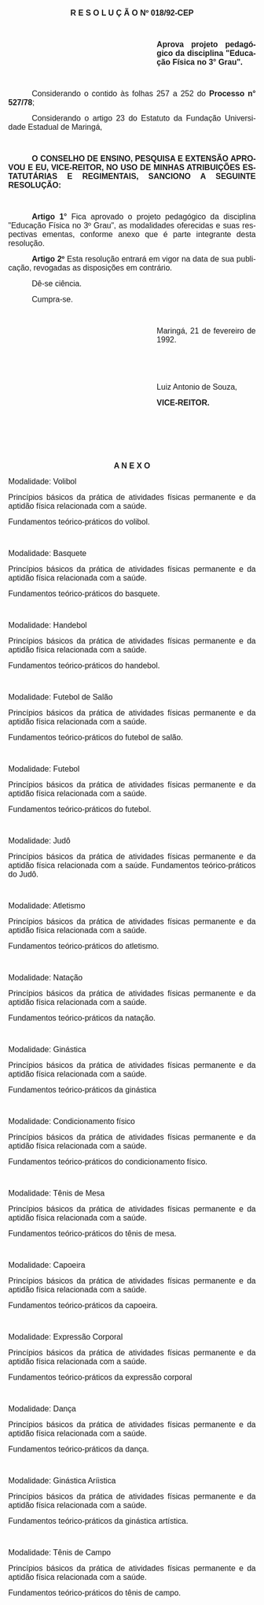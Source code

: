<body lang=PT-BR style='tab-interval:36.0pt'>

<div class=Section1>

<p class=MsoNormal align=center style='text-align:center'><b style='mso-bidi-font-weight:
normal'><span style='font-size:12.0pt;mso-bidi-font-size:10.0pt;font-family:
Arial'>R E S O L U Ç Ã O Nº 018/92-CEP<o:p></o:p></span></b></p>

<p class=MsoNormal style='text-align:justify'><span style='font-size:12.0pt;
font-family:Arial'><o:p>&nbsp;</o:p></span></p>

<p class=MsoNormal style='margin-left:8.0cm;text-align:justify'><b
style='mso-bidi-font-weight:normal'><span style='font-size:12.0pt;font-family:
Arial'>Aprova projeto pedagógico da disciplina &quot;Educação Física no 3°
Grau&quot;.<o:p></o:p></span></b></p>

<p class=MsoNormal style='text-align:justify'><span style='font-size:12.0pt;
font-family:Arial'><o:p>&nbsp;</o:p></span></p>

<p class=MsoNormal style='text-align:justify;text-indent:36.0pt'><span
style='font-size:12.0pt;font-family:Arial'>Considerando o contido às folhas 257
a 252 do <b style='mso-bidi-font-weight:normal'>Processo n° 527/78</b>;<o:p></o:p></span></p>

<p class=MsoNormal style='text-align:justify;text-indent:36.0pt'><span
style='font-size:12.0pt;font-family:Arial'>Considerando o artigo 23 do Estatuto
da Fundação Universidade Estadual de Maringá,<o:p></o:p></span></p>

<p class=MsoNormal style='text-align:justify;text-indent:36.0pt'><span
style='font-size:12.0pt;font-family:Arial'><o:p>&nbsp;</o:p></span></p>

<p class=MsoNormal style='text-align:justify;text-indent:36.0pt'><b
style='mso-bidi-font-weight:normal'><span style='font-size:12.0pt;font-family:
Arial'>O CONSELHO DE ENSINO, PESQUISA E EXTENSÃO APROVOU E EU, VICE-REITOR, NO
USO DE MINHAS ATRIBUIÇÕES ESTATUTÁRIAS E REGIMENTAIS, SANCIONO A SEGUINTE
RESOLUÇÃO:<o:p></o:p></span></b></p>

<p class=MsoNormal style='text-align:justify;text-indent:36.0pt'><span
style='font-size:12.0pt;font-family:Arial'><o:p>&nbsp;</o:p></span></p>

<p class=MsoNormal style='text-align:justify;text-indent:36.0pt'><b
style='mso-bidi-font-weight:normal'><span style='font-size:12.0pt;font-family:
Arial'>Artigo 1°</span></b><span style='font-size:12.0pt;font-family:Arial'> Fica
aprovado o projeto pedagógico da disciplina &quot;Educação Física no 3º
Grau&quot;, as modalidades oferecidas e suas respectivas ementas, conforme
anexo que é parte integrante desta resolução.<o:p></o:p></span></p>

<p class=MsoNormal style='text-align:justify;text-indent:36.0pt'><b
style='mso-bidi-font-weight:normal'><span style='font-size:12.0pt;font-family:
Arial'>Artigo 2º</span></b><span style='font-size:12.0pt;font-family:Arial'>
Esta resolução entrará em vigor na data de sua publicação, revogadas as
disposições em contrário.<o:p></o:p></span></p>

<p class=MsoNormal style='text-align:justify;text-indent:36.0pt'><span
style='font-size:12.0pt;font-family:Arial'>Dê-se ciência.<o:p></o:p></span></p>

<p class=MsoNormal style='text-align:justify;text-indent:36.0pt'><span
style='font-size:12.0pt;font-family:Arial'>Cumpra-se.<o:p></o:p></span></p>

<p class=MsoNormal style='text-align:justify'><span style='font-size:12.0pt;
font-family:Arial'><o:p>&nbsp;</o:p></span></p>

<p class=MsoNormal style='margin-left:8.0cm;text-align:justify'><span
style='font-size:12.0pt;font-family:Arial'>Maringá, 21 de fevereiro de 1992.<o:p></o:p></span></p>

<p class=MsoNormal style='margin-left:8.0cm;text-align:justify'><span
style='font-size:12.0pt;font-family:Arial'><o:p>&nbsp;</o:p></span></p>

<p class=MsoNormal style='margin-left:8.0cm;text-align:justify'><span
style='font-size:12.0pt;font-family:Arial'><o:p>&nbsp;</o:p></span></p>

<p class=MsoNormal style='margin-left:8.0cm;text-align:justify'><span
style='font-size:12.0pt;font-family:Arial'>Luiz Antonio de Souza,<o:p></o:p></span></p>

<p class=MsoNormal style='margin-left:8.0cm;text-align:justify'><b
style='mso-bidi-font-weight:normal'><span style='font-size:12.0pt;font-family:
Arial'>VICE-REITOR.<o:p></o:p></span></b></p>

<p class=MsoNormal style='text-align:justify'><span style='font-size:12.0pt;
font-family:Arial'><o:p>&nbsp;</o:p></span></p>

<p class=MsoNormal style='text-align:justify'><span style='font-size:12.0pt;
font-family:Arial'><o:p>&nbsp;</o:p></span></p>

<p class=MsoNormal style='text-align:justify'><span style='font-size:12.0pt;
font-family:Arial'><o:p>&nbsp;</o:p></span></p>

<p class=MsoNormal align=center style='text-align:center'><b style='mso-bidi-font-weight:
normal'><span style='font-size:12.0pt;font-family:Arial'>A N E X O<o:p></o:p></span></b></p>

<p class=MsoNormal style='text-align:justify'><span style='font-size:12.0pt;
font-family:Arial'>Modalidade: Volibol<o:p></o:p></span></p>

<p class=MsoNormal style='text-align:justify'><span style='font-size:12.0pt;
font-family:Arial'>Princípios básicos da prática de atividades físicas
permanente e da aptidão física relacionada com a saúde.<o:p></o:p></span></p>

<p class=MsoNormal style='text-align:justify'><span style='font-size:12.0pt;
font-family:Arial'>Fundamentos teórico-práticos do volibol.<o:p></o:p></span></p>

<p class=MsoNormal style='text-align:justify'><span style='font-size:12.0pt;
font-family:Arial'><o:p>&nbsp;</o:p></span></p>

<p class=MsoNormal style='text-align:justify'><span style='font-size:12.0pt;
font-family:Arial'>Modalidade: Basquete<o:p></o:p></span></p>

<p class=MsoNormal style='text-align:justify'><span style='font-size:12.0pt;
font-family:Arial'>Princípios básicos da prática de atividades físicas
permanente e da aptidão física relacionada com a saúde.<o:p></o:p></span></p>

<p class=MsoNormal style='text-align:justify'><span style='font-size:12.0pt;
font-family:Arial'>Fundamentos teórico-práticos do basquete.<o:p></o:p></span></p>

<p class=MsoNormal style='text-align:justify'><span style='font-size:12.0pt;
font-family:Arial'><o:p>&nbsp;</o:p></span></p>

<p class=MsoNormal style='text-align:justify'><span style='font-size:12.0pt;
font-family:Arial'>Modalidade: Handebol<o:p></o:p></span></p>

<p class=MsoNormal style='text-align:justify'><span style='font-size:12.0pt;
font-family:Arial'>Princípios básicos da prática de atividades físicas
permanente e da aptidão física relacionada com a saúde.<o:p></o:p></span></p>

<p class=MsoNormal style='text-align:justify'><span style='font-size:12.0pt;
font-family:Arial'>Fundamentos teórico-práticos do handebol.<o:p></o:p></span></p>

<p class=MsoNormal style='text-align:justify'><span style='font-size:12.0pt;
font-family:Arial'><o:p>&nbsp;</o:p></span></p>

<p class=MsoNormal style='text-align:justify'><span style='font-size:12.0pt;
font-family:Arial'>Modalidade: Futebol de Salão<o:p></o:p></span></p>

<p class=MsoNormal style='text-align:justify'><span style='font-size:12.0pt;
font-family:Arial'>Princípios básicos da prática de atividades físicas
permanente e da aptidão física relacionada com a saúde.<o:p></o:p></span></p>

<p class=MsoNormal style='text-align:justify'><span style='font-size:12.0pt;
font-family:Arial'>Fundamentos teórico-práticos do futebol de salão.<o:p></o:p></span></p>

<p class=MsoNormal style='text-align:justify'><span style='font-size:12.0pt;
font-family:Arial'><o:p>&nbsp;</o:p></span></p>

<p class=MsoNormal style='text-align:justify'><span style='font-size:12.0pt;
font-family:Arial'>Modalidade: Futebol<o:p></o:p></span></p>

<p class=MsoNormal style='text-align:justify'><span style='font-size:12.0pt;
font-family:Arial'>Princípios básicos da prática de atividades físicas
permanente e da aptidão física relacionada com a saúde.<o:p></o:p></span></p>

<p class=MsoNormal style='text-align:justify'><span style='font-size:12.0pt;
font-family:Arial'>Fundamentos teórico-práticos do futebol.<o:p></o:p></span></p>

<p class=MsoNormal style='text-align:justify'><span style='font-size:12.0pt;
font-family:Arial'><o:p>&nbsp;</o:p></span></p>

<p class=MsoNormal style='text-align:justify'><span style='font-size:12.0pt;
font-family:Arial'>Modalidade: Judô<o:p></o:p></span></p>

<p class=MsoNormal style='text-align:justify'><span style='font-size:12.0pt;
font-family:Arial'>Princípios básicos da prática de atividades físicas
permanente e da aptidão física relacionada com a saúde. Fundamentos teórico-práticos
do Judô.<o:p></o:p></span></p>

<p class=MsoNormal style='text-align:justify'><span style='font-size:12.0pt;
font-family:Arial'><o:p>&nbsp;</o:p></span></p>

<p class=MsoNormal style='text-align:justify'><span style='font-size:12.0pt;
font-family:Arial'>Modalidade: Atletismo<o:p></o:p></span></p>

<p class=MsoNormal style='text-align:justify'><span style='font-size:12.0pt;
font-family:Arial'>Princípios básicos da prática de atividades físicas
permanente e da aptidão física relacionada com a saúde.<o:p></o:p></span></p>

<p class=MsoNormal style='text-align:justify'><span style='font-size:12.0pt;
font-family:Arial'>Fundamentos teórico-práticos do atletismo.<o:p></o:p></span></p>

<p class=MsoNormal style='text-align:justify'><span style='font-size:12.0pt;
font-family:Arial'><o:p>&nbsp;</o:p></span></p>

<p class=MsoNormal style='text-align:justify'><span style='font-size:12.0pt;
font-family:Arial'>Modalidade: Natação<o:p></o:p></span></p>

<p class=MsoNormal style='text-align:justify'><span style='font-size:12.0pt;
font-family:Arial'>Princípios básicos da prática de atividades físicas
permanente e da aptidão física relacionada com a saúde.<o:p></o:p></span></p>

<p class=MsoNormal style='text-align:justify'><span style='font-size:12.0pt;
font-family:Arial'>Fundamentos teórico-práticos da natação.<o:p></o:p></span></p>

<p class=MsoNormal style='text-align:justify'><span style='font-size:12.0pt;
font-family:Arial'><o:p>&nbsp;</o:p></span></p>

<p class=MsoNormal style='text-align:justify'><span style='font-size:12.0pt;
font-family:Arial'>Modalidade: Ginástica<o:p></o:p></span></p>

<p class=MsoNormal style='text-align:justify'><span style='font-size:12.0pt;
font-family:Arial'>Princípios básicos da prática de atividades físicas
permanente e da aptidão física relacionada com a saúde.<o:p></o:p></span></p>

<p class=MsoNormal style='text-align:justify'><span style='font-size:12.0pt;
font-family:Arial'>Fundamentos teórico-práticos da ginástica<o:p></o:p></span></p>

<p class=MsoNormal style='text-align:justify'><span style='font-size:12.0pt;
font-family:Arial'><o:p>&nbsp;</o:p></span></p>

<p class=MsoNormal style='text-align:justify'><span style='font-size:12.0pt;
font-family:Arial'>Modalidade: Condicionamento físico<o:p></o:p></span></p>

<p class=MsoNormal style='text-align:justify'><span style='font-size:12.0pt;
font-family:Arial'>Princípios básicos da prática de atividades físicas
permanente e da aptidão física relacionada com a saúde.<o:p></o:p></span></p>

<p class=MsoNormal style='text-align:justify'><span style='font-size:12.0pt;
font-family:Arial'>Fundamentos teórico-práticos do condicionamento físico.<o:p></o:p></span></p>

<p class=MsoNormal style='text-align:justify'><span style='font-size:12.0pt;
font-family:Arial'><o:p>&nbsp;</o:p></span></p>

<p class=MsoNormal style='text-align:justify'><span style='font-size:12.0pt;
font-family:Arial'>Modalidade: Tênis de Mesa<o:p></o:p></span></p>

<p class=MsoNormal style='text-align:justify'><span style='font-size:12.0pt;
font-family:Arial'>Princípios básicos da prática de atividades físicas
permanente e da aptidão física relacionada com a saúde.<o:p></o:p></span></p>

<p class=MsoNormal style='text-align:justify'><span style='font-size:12.0pt;
font-family:Arial'>Fundamentos teórico-práticos do tênis de mesa.<o:p></o:p></span></p>

<p class=MsoNormal style='text-align:justify'><span style='font-size:12.0pt;
font-family:Arial'><o:p>&nbsp;</o:p></span></p>

<p class=MsoNormal style='text-align:justify'><span style='font-size:12.0pt;
font-family:Arial'>Modalidade: Capoeira<o:p></o:p></span></p>

<p class=MsoNormal style='text-align:justify'><span style='font-size:12.0pt;
font-family:Arial'>Princípios básicos da prática de atividades físicas permanente
e da aptidão física relacionada com a saúde.<o:p></o:p></span></p>

<p class=MsoNormal style='text-align:justify'><span style='font-size:12.0pt;
font-family:Arial'>Fundamentos teórico-práticos da capoeira.<o:p></o:p></span></p>

<p class=MsoNormal style='text-align:justify'><span style='font-size:12.0pt;
font-family:Arial'><o:p>&nbsp;</o:p></span></p>

<p class=MsoNormal style='text-align:justify'><span style='font-size:12.0pt;
font-family:Arial'>Modalidade: Expressão Corporal<o:p></o:p></span></p>

<p class=MsoNormal style='text-align:justify'><span style='font-size:12.0pt;
font-family:Arial'>Princípios básicos da prática de atividades físicas
permanente e da aptidão física relacionada com a saúde.<o:p></o:p></span></p>

<p class=MsoNormal style='text-align:justify'><span style='font-size:12.0pt;
font-family:Arial'>Fundamentos teórico-práticos da expressão corporal<o:p></o:p></span></p>

<p class=MsoNormal style='text-align:justify'><span style='font-size:12.0pt;
font-family:Arial'><o:p>&nbsp;</o:p></span></p>

<p class=MsoNormal style='text-align:justify'><span style='font-size:12.0pt;
font-family:Arial'>Modalidade: Dança<o:p></o:p></span></p>

<p class=MsoNormal style='text-align:justify'><span style='font-size:12.0pt;
font-family:Arial'>Princípios básicos da prática de atividades físicas
permanente e da aptidão física relacionada com a saúde.<o:p></o:p></span></p>

<p class=MsoNormal style='text-align:justify'><span style='font-size:12.0pt;
font-family:Arial'>Fundamentos teórico-práticos da dança.<o:p></o:p></span></p>

<p class=MsoNormal style='text-align:justify'><span style='font-size:12.0pt;
font-family:Arial'><o:p>&nbsp;</o:p></span></p>

<p class=MsoNormal style='text-align:justify'><span style='font-size:12.0pt;
font-family:Arial'>Modalidade: Ginástica Aríistica<o:p></o:p></span></p>

<p class=MsoNormal style='text-align:justify'><span style='font-size:12.0pt;
font-family:Arial'>Princípios básicos da prática de atividades físicas
permanente e da aptidão física relacionada com a saúde.<o:p></o:p></span></p>

<p class=MsoNormal style='text-align:justify'><span style='font-size:12.0pt;
font-family:Arial'>Fundamentos teórico-práticos da ginástica artística.<o:p></o:p></span></p>

<p class=MsoNormal style='text-align:justify'><span style='font-size:12.0pt;
font-family:Arial'><o:p>&nbsp;</o:p></span></p>

<p class=MsoNormal style='text-align:justify'><span style='font-size:12.0pt;
font-family:Arial'>Modalidade: Tênis de Campo<o:p></o:p></span></p>

<p class=MsoNormal style='text-align:justify'><span style='font-size:12.0pt;
font-family:Arial'>Princípios básicos da prática de atividades físicas
permanente e da aptidão física relacionada com a saúde. <o:p></o:p></span></p>

<p class=MsoNormal style='text-align:justify'><span style='font-size:12.0pt;
font-family:Arial'>Fundamentos teórico-práticos do tênis de campo.<o:p></o:p></span></p>

<p class=MsoNormal style='text-align:justify'><span style='font-size:12.0pt;
font-family:Arial'><o:p>&nbsp;</o:p></span></p>

</div>

</body>
